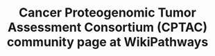 ---
title: "Cancer Proteogenomic Tumor Assessment Consortium (CPTAC) community page at WikiPathways"

description: "<add description>"

logo: "<path to image>"

logo-link: "<url to external site>"

community-tag: [CPTAC]
---